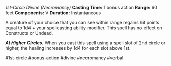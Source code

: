 *1st-Circle Divine (Necromancy)*
**Casting Time:** 1 bonus action
**Range:** 60 feet
**Components:** V
**Duration:** Instantaneous

A creature of your choice that you can see within range regains hit points equal to 1d4 + your spellcasting ability modifier. This spell has no effect on Constructs or Undead.

***At Higher Circles.*** When you cast this spell using a spell slot of 2nd circle or higher, the healing increases by 1d4 for each slot above 1st.

#1st-circle #bonus-action #divine #necromancy #verbal
